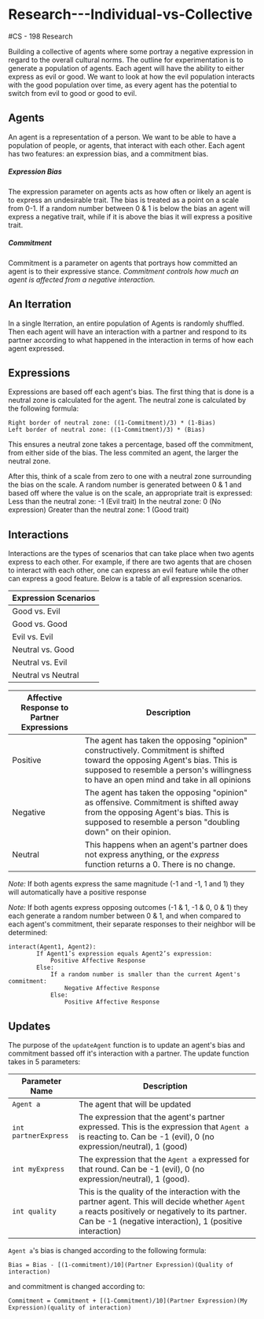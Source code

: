 # Research---Individual-vs-Collective
#CS - 198 Research

Building a collective of agents where some portray a negative expression in regard to the overall cultural norms. The outline for experimentation is to generate a population of agents. Each agent will have the ability to either express as evil or good. We want to look at how the evil population interacts with the good population over time, as every agent has the potential to switch from evil to good or good to evil. 

## Agents

An agent is a representation of a person. We want to be able to have a population of people, or agents, that interact with each other. Each agent has two features: an expression bias, and a commitment bias. 
##### Expression Bias
The expression parameter on agents acts as how often or likely an agent is to express an undesirable trait. The bias is treated as a point on a scale from 0-1. If a random number between 0 & 1 is below the bias an agent will express a negative trait, while if it is above the bias it will express a positive trait.


##### Commitment
Commitment is a parameter on agents that portrays how committed an agent is to their expressive stance. *Commitment controls how much an agent is affected from a negative interaction.* 

## An Iterration
In a single Iterration, an entire population of Agents is randomly shuffled. Then each agent will have an interaction with a partner and respond to its partner according to what happened in the interaction in terms of how each agent expressed.

## Expressions

Expressions are based off each agent's bias. The first thing that is done is a neutral zone is calculated for the agent. The neutral zone is calculated by the following formula:
```
Right border of neutral zone: ((1-Commitment)/3) * (1-Bias)
Left border of neutral zone: ((1-Commitment)/3) * (Bias)
```
This ensures a neutral zone takes a percentage, based off the commitment, from either side of the bias. The less commited an agent, the larger the neutral zone.

After this, think of a scale from zero to one with a neutral zone surrounding the bias on the scale. A random number is generated between 0 & 1 and based off where the value is on the scale, an appropriate trait is expressed:
	Less than the neutral zone: -1 (Evil trait)
	In the neutral zone: 0 (No expression)
	Greater than the neutral zone: 1 (Good trait)

## Interactions

Interactions are the types of scenarios that can take place when two agents express to each other. For example, if there are two agents that are chosen to interact with each other, one can express an evil feature while the other can express a good feature. Below is a table of all expression scenarios.

| Expression Scenarios  | 
| ------------- | 
| Good vs. Evil  |
| Good vs. Good  | 
| Evil vs. Evil  |
| Neutral vs. Good | 
| Neutral vs. Evil | 
| Neutral vs Neutral |

| Affective Response to Partner Expressions | Description |
| ------------- | ------------- |
| Positive | The agent has taken the opposing "opinion" constructively. Commitment is shifted toward the opposing Agent's bias. This is supposed to resemble a person's willingness to have an open mind and take in all opinions |
| Negative | The agent has taken the opposing "opinion" as offensive. Commitment is shifted away from the opposing Agent's bias. This is supposed to resemble a person "doubling down" on their opinion. |
| Neutral | This happens when an agent's partner does not express anything, or the *express* function returns a 0. There is no change. |

*Note:* If both agents express the same magnitude (-1 and -1, 1 and 1) they will automatically have a positive response

*Note:* If both agents express opposing outcomes (-1 & 1, -1 & 0, 0 & 1) they each generate a random number between 0 & 1, and when compared to each agent's commitment, their separate responses to their neighbor will be determined:
```
interact(Agent1, Agent2):
		If Agent1’s expression equals Agent2’s expression:
			Positive Affective Response
		Else:
			If a random number is smaller than the current Agent's commitment:
				Negative Affective Response
			Else:
				Positive Affective Response
```



## Updates

The purpose of the ```updateAgent``` function is to update an agent's bias and commitment bassed off it's interaction with a partner.
The update function takes in 5 parameters:

| Parameter Name | Description |
| ------------- | --------------- | 
| ```Agent a``` | The agent that will be updated |
| ```int partnerExpress``` | The expression that the agent's partner expressed. This is the expression that ```Agent a``` is reacting to. Can be -1 (evil), 0 (no expression/neutral), 1 (good) | 
| ```int myExpress``` | The expression that the ```Agent a``` expressed for that round. Can be -1 (evil), 0 (no expression/neutral), 1 (good). |
| ```int quality``` | This is the quality of the interaction with the partner agent. This will decide whether ```Agent a``` reacts positively or negatively to its partner. Can be -1 (negative interaction), 1 (positive interaction) |


```Agent a```'s bias is changed according to the following formula:
```
Bias = Bias - [(1-commitment)/10](Partner Expression)(Quality of interaction)
```
and commitment is changed according to: 
```
Commitment = Commitment + [(1-Commitment)/10](Partner Expression)(My Expression)(quality of interaction)
```

